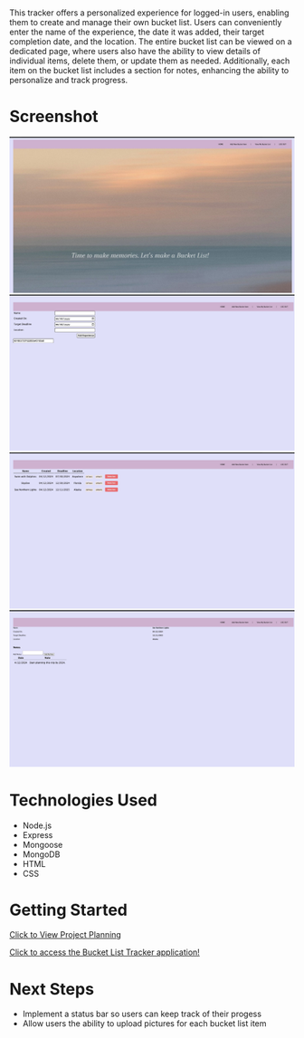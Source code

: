 # <Bucket List Tracker>
This tracker offers a personalized experience for logged-in users, enabling them to create and manage their own bucket list. Users can conveniently enter the name of the experience, the date it was added, their target completion date, and the location. The entire bucket list can be viewed on a dedicated page, where users also have the ability to view details of individual items, delete them, or update them as needed. Additionally, each item on the bucket list includes a section for notes, enhancing the ability to personalize and track progress.

# Screenshot

<img src="./public/images/page1.jpg"/>
<img src="./public/images/page2.jpg"/>
<img src="./public/images/page3.jpg"/>
<img src="./public/images/page4.jpg"/>

# Technologies Used

- Node.js
- Express
- Mongoose
- MongoDB
- HTML
- CSS

# Getting Started

[Click to View Project Planning](https://trello.com/invite/b/J76Slz9D/ATTI1351b5c9c52a3f64ee0f5f2cda3a69d671C688AA/bucket-list-tracker-project-2)

[Click to access the Bucket List Tracker application!](https://bucket-list-tracker-d1e260f933d2.herokuapp.com/)

# Next Steps

- Implement a status bar so users can keep track of their progess
- Allow users the ability to upload pictures for each bucket list item